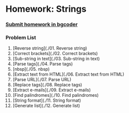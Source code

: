 Homework: Strings
=================

### [Submit homework in bgcoder](http://bgcoder.com/Contests/364/JavaScript-Fundamentals-11-Strings)

### Problem List

1. [Reverse string](./01. Reverse string)
1. [Correct brackets](./02. Correct brackets)
1. [Sub-string in text](./03. Sub-string in text)
1. [Parse tags](./04. Parse tags)
1. [nbsp](./05. nbsp)
1. [Extract text from HTML](./06. Extract text from HTML)
1. [Parse URL](./07. Parse URL)
1. [Replace tags](./08. Replace tags)
1. [Extract e-mails](./09. Extract e-mails)
1. [Find palindromes](./10. Find palindromes)
1. [String format](./11. String format)
1. [Generate list](./12. Generate list)
